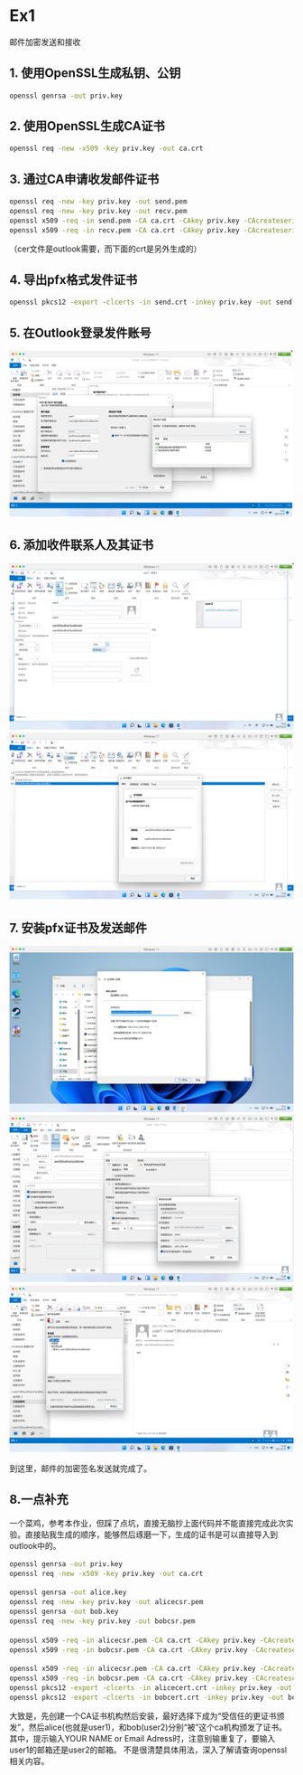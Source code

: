 # Ex1

邮件加密发送和接收

## 1. 使用OpenSSL生成私钥、公钥

```bash
openssl genrsa -out priv.key
```

## 2. 使用OpenSSL生成CA证书

```bash
openssl req -new -x509 -key priv.key -out ca.crt
```

## 3. 通过CA申请收发邮件证书

```bash
openssl req -new -key priv.key -out send.pem
openssl req -new -key priv.key -out recv.pem
openssl x509 -req -in send.pem -CA ca.crt -CAkey priv.key -CAcreateserial -out send.cer
openssl x509 -req -in recv.pem -CA ca.crt -CAkey priv.key -CAcreateserial -out recv.cer
```
（cer文件是outlook需要，而下面的crt是另外生成的）

## 4. 导出pfx格式发件证书

```bash
openssl pkcs12 -export -clcerts -in send.crt -inkey priv.key -out send.pfx
```


## 5. 在Outlook登录发件账号

![p1](doc/p1.png)

## 6. 添加收件联系人及其证书

![p2](doc/p2.png)
![p3](doc/p3.png)

## 7. 安装pfx证书及发送邮件

![p4](doc/p4.png)
![p5](doc/p5.png)
![p6](doc/p6.png)

到这里，邮件的加密签名发送就完成了。
## 8.一点补充

一个菜鸡，参考本作业，但踩了点坑，直接无脑抄上面代码并不能直接完成此次实验。直接贴我生成的顺序，能够然后琢磨一下，生成的证书是可以直接导入到outlook中的。
```bash
openssl genrsa -out priv.key
openssl req -new -x509 -key priv.key -out ca.crt

openssl genrsa -out alice.key
openssl req -new -key priv.key -out alicecsr.pem
openssl genrsa -out bob.key
openssl req -new -key priv.key -out bobcsr.pem

openssl x509 -req -in alicecsr.pem -CA ca.crt -CAkey priv.key -CAcreateserial -out alicecert.crt
openssl x509 -req -in bobcsr.pem -CA ca.crt -CAkey priv.key -CAcreateserial -out bobcert.crt

openssl x509 -req -in alicecsr.pem -CA ca.crt -CAkey priv.key -CAcreateserial -out alicecert.cer
openssl x509 -req -in bobcsr.pem -CA ca.crt -CAkey priv.key -CAcreateserial -out bobcert.cer
openssl pkcs12 -export -clcerts -in alicecert.crt -inkey priv.key -out alicepfx.pfx
openssl pkcs12 -export -clcerts -in bobcert.crt -inkey priv.key -out bobpfx.pfx
```
大致是，先创建一个CA证书机构然后安装，最好选择下成为“受信任的更证书颁发”，然后alice(也就是user1)，和bob(user2)分别“被”这个ca机构颁发了证书。
其中，提示输入YOUR NAME or Email Adress时，注意别输重复了，要输入user1的邮箱还是user2的邮箱。
不是很清楚具体用法，深入了解请查询openssl相关内容。
